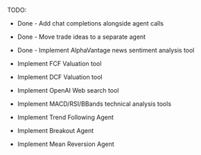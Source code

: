TODO: 

* Done - Add chat completions alongside agent calls
* Done - Move trade ideas to a separate agent
* Done - Implement AlphaVantage news sentiment analysis tool

* Implement FCF Valuation tool
* Implement DCF Valuation tool
* Implement OpenAI Web search tool
* Implement MACD/RSI/BBands technical analysis tools 
* Implement Trend Following Agent
* Implement Breakout Agent
* Implement Mean Reversion Agent





<!-- 
# IMPORTANT KEEP THIS FOR FUTURE REFERENCE

You're eligible for free daily usage on traffic shared with OpenAI.

    Up to 250 thousand tokens per day across gpt-4.5-preview, gpt-4.1, gpt-4o, o1 and o3
    Up to 2.5 million tokens per day across gpt-4.1-mini, gpt-4.1-nano, gpt-4o-mini, o1-mini, o3-mini, o4-mini, and codex-mini-latest

Usage beyond these limits, as well as usage for other models, will be billed at standard rates. Some limitations apply. 
-->